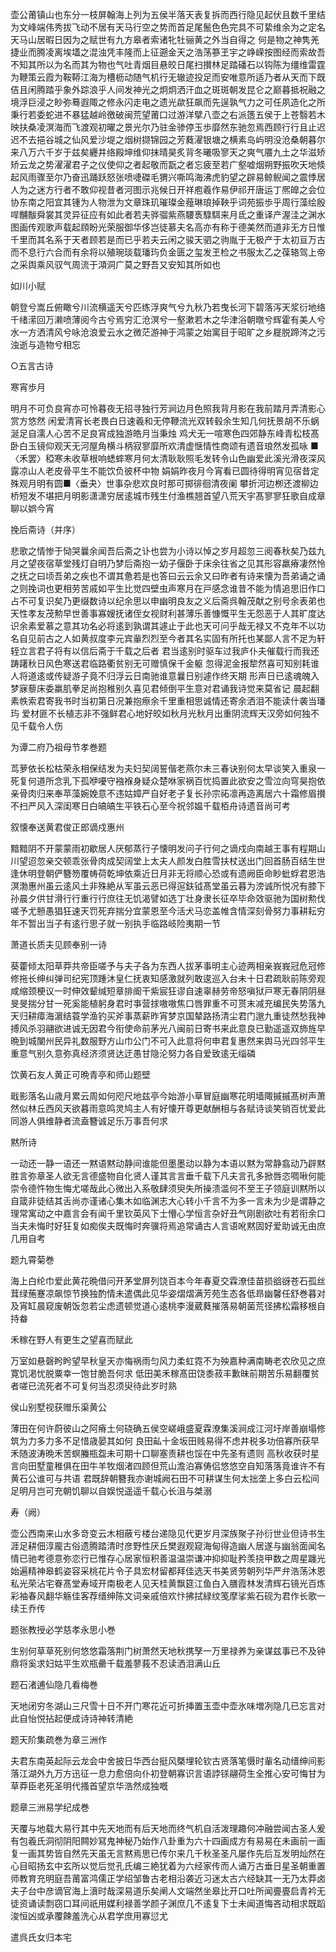 <!-- { "loadSidebar": true } -->
壶公莆镇山也东分一枝屏翰海上列为五侯半落天表复拆而西行隐见起伏且数千里结为文峰端伟秀拔飞动不居有天马行空之势而首足尾鬛色色完具不可絷维余为之定名天马山居暇日因为之赋世有九方皋者索诸牝牡骊黄之外当自得之
何是物之神隽羌捷业而腾凌离埃壒之混浊凭丰隆而上征遡金天之浩荡篸玊宇之峥嵘按图经而索故吾不知其所以为名而其为物也气吐青烟目悬皎日尾扫攅林足踏磻石以钩陈为缰维雷霆为鞭策云霞为鞍鞯江海为槽枥动随气机行无辙迹投足而安唯意所适乃者从天而下既佶且闲腾踏乎象外踪浪乎人间发神光之炯炯洒汗血之斑斑朝发昆仑之巅暮抵祝融之境浮巨浸之眇弥蓦遐陬之修永闪走电之遗光歘狂飙而先逞孰气力之可任夙造化之所秉行若委蛇进不暴猛越岭徼破闽荒望莆口过游洋擘八壶之右派簉五侯于上苍翳若木映扶桑凌溟海而飞渡观初曜之景光尔乃驻金骖停玉歩靡然东驰忽焉西顾行行且止迟迟不去挹谷城之仙风爱沙堤之烟树撷锦园之芳蕤濯银塘之横素岛屿明没沧桑朝暮尔来八万六千岁于兹矣纒井络殿坤维仰抹晴昊炙背冬曦吸寥天之爽气餍九土之华滋矫矫云龙之势濯濯君子之仪使仰之者起敬而翫之者忘疲至若广壑嘘烟朔野振吹天地倐起风雨骤至尔乃奋迅踊跃怒张喷啑磔毛猬兴嘶鸣海沸虎豹望之辟易鲸鲵闻之震悸居人为之迷方行者不敢仰视昔者河图示兆候日开祥庖羲作易伊祁开唐运丁熈皥之会位协东南之阳宜其锺为人物泄为文章珠玑璀璨金薤琳琅掉鞅乎词苑振歩乎周行藻绘殷哻黼黻舜裳其灵异征应有如此者若夫骅骝紫燕騕褭騄駬来月氐之重译产渥洼之渊水图画传观歌声载起頋盼光荣服御华侈岂徒慕夫名高亦有称于德美然而道非无方日惟千里而其名系于天者顾若是而已乎若夫云闲之骏天驷之驹胤于无极产于太初亘万古而不息行六合而有余将以殖琬琰载璠玙负金匮之玺发玊检之书服太乙之葆辂驾上帝之采舆乘风驭气周流于澒洞广莫之野吾又安知其所如也

如川小赋

朝登兮嵩丘俯瞰兮川流横遥天兮匹练浮爽气兮九秋乃若曳长河下碧落泻天浆衍地络千绪潆回万濑喷薄阅今古兮焉穷汇沧溟兮一壑漱若木之华津浴朝暾兮辉霍有美人兮水一方洒清风兮咏沧浪爱云水之微茫游神于鸿蒙之始寓目于昭旷之乡屣脱蹄涔之污浊逝与造物兮相忘

○五言古诗

寒宵歩月

明月不可负良宵亦可怜暮夜无招寻独行芳涧边月色照我背月影在我前踏月弄清影心赏方悠然
闲爱清宵长老畏白日速羲和无停鞭流光双转毂余生知几何抚景胡不乐蜗涎足自濡人心苦不足良宵成独游皓月当秉烛
鸡犬无一喧寒色四郊静东峰青松枝髙卧白玉镜仰观天无河屋角横斗柄寂寥靡所欢清虚惬情性商颂有遗音琅然发孤咏
■〈禾罢〉稏寒未收草根响蟋蟀寒月何太清耿耿照毛发转令山色幽爱此溪光滑夜深风露凉山人老皮骨平生不能饮负彼杯中物
娟娟昨夜月今宵看已圆待得明宵见宿昔定殊观月明有圆■〈垂夬〉世事杂悲欢良时那可掷徘徊清夜阑
攀折河边栁还渡柳边桥短发不堪把月明影潇潇穷居逺城市残生付渔樵翘首望八荒天宇髙寥寥狂歌自成章聊以娯今宵

挽后斋诗（并序）

悲歌之情惨于恸哭曩余闻吾后斋之讣也尝为小诗以悼之岁月超忽三阅春秋矣乃兹九月之望夜宿草堂残灯自明乃梦后斋抱一幼子偃卧于床余往省之见其形容羸瘠凄然怜之抚之曰顷吾弟之疾也不谓其惫若是也答曰云云余又曰昨者有诗来懐为吾弟诵之诵之则挽词也更相劳苦戚如平生比觉四壁虫声寒月在戸感念谁昔不能为情追思旧作口占不可复识矣乃更缀数诗以纪余思以申幽明良友之义后斋呉翰茂献之别号余表弟也天性孝友茂勲早世善事寡嫂抚诸侄女视财利甚薄乐善慷慨平生无怨恶于人其旷度达识余素爱慕之意其功名必将逺到孰谓其遽止于此也天可问乎哉无禄又不克年不以功名自见前古之人如黄叔度李元宾軰烈烈至今者其名实固有所托也某鄙人言不足为轩轾立言君子将有以信后斋于千载之后者
君当逺别时驱车过我庐仆夫催载行而我还踌躇秋日风色寒送君临路衢贫别无可赠慎保千金躯
忽得泥金报犂然喜可知别耗谁人将道逺或传疑游子竟不归浮云日南驰谁意曩日别遽作终天期
形声日已逺魂魄入梦寐藜床委羸肌拳足尚抱稚别久喜见君倾倒平生意对君诵我诗觉来莫省记
晨起翻素帙索君寄我书时当初第日况兼抱瘵余千里重相思诚情还寄余洒泪不能读什袭当璠玙
爱材匪不长植志非不强鲜君心地好皎如秋月光秋月出重阴流辉天汉旁如何独不见千载令人伤

为谭二府乃祖母节孝巻题

茑萝依长松枯荣永相保结发为夫妇契阔誓偕老燕尔未三春诀别何太早谈笑入重泉一死复何道所念乳下孤咿嚘守襁褓身疑众楚咻家祸百忧捣置此欲安之雪泣向穹昊抱依亲骨肉归来奉苹藻婉娩意不违姑嫜严自好老子复长孙宗祏凛再造离居六十霜修眉攅不扫严风入深闺寒日白皜皜生平铁石心至今祝邻媪千载栢舟诗遗音尚可考

叙懐奉送黄君俊正郎谪戍惠州

黯黯阴不开蒙蒙雨初歇居人厌郁蒸行子懐明发问子行何之谪戍向南越王事有程期山川望迢忽亲交顿乖张骨肉成契阔堂上太夫人颜发白胜雪扶杖送出门回首肠百结生世逢休明登朝俨簪笏覆帱荷乾坤依乘近日月非无将顺心恐或有遗阙臣命眇蚍蜉君恩浩溟渤惠州虽云逺风土非殊絶从军虽云恶已得逭鈇钺髙堂虽云暮为滂诚所悦况有膝下孙晨夕供甘滑行行重行行庶往无饥渴譬如选丁壮身隶长征卒毕命效驱驰为国树勲伐嗟予尤戅愚猖狂速天罚死弃揣分宜蒙恩至今活犬马恋盖帷含情深刻骨努力事耕耘穷年不暂出当子有逺行思子就一别执手临路岐险夷期一节

萧道长质夫见顾奉别一诗

葵藿倾太阳草莽共帝臣嗟予与夫子各为东西人拔茅事明主心迹两相亲峩峩冠危冠修修拖长绅纠弹司纪宪顶踵沐皇仁抚衷知感激就列敢逡巡入台未十日君疏耿前陈旁观咸缩颈梗议一时伸效颦缄短章排阍干紫宸狂谬自速辜赫劳帝怒嗔狱戸寒无春阴阴昼旻旻揣分甘一死奚能植躬身君时亊营捄嗷嗷焦口唇罪重不可贳末减充编民失势落九天归耕瘴海濵结蓑学渔钓买斧事蒸薪昨宵梦京国辇路扬清尘君门邈九重徒然愁我神搏风杀羽翮欲进诚无因君今衔使命前茅光八闽前日寄书来此意良已勤遥遥双斾旌早晩到城闉州民异礼数服野方山巾公门不可入此意将何申君复惠然来舆马光四邻平生重意气别久意弥真经济须贤达迂愚甘隐沦努力各自爱致逺无缁磷

饮黄石友人黄正可晩青亭和师山题壁

戢影落名山歳月累云周如何咫尺地兹亭今始游小草冒庭幽寒花明墙陬摵摵髙树声萧然似林丘西风天欲暮雨意鸣灵鸠主人有好懐开尊更献酬相与各赋诗谈笑销百忧爱此同游人俱维静者流盍簪诚足乐万事吾何求

黙所诗

一动还一静一语还一黙语黙动静间谁能但墨墨动以静为本语以黙为常静翕动乃辟黙胜言弥章圣人欲无言德盛物自化贤人谨其言言垂千载下凡夫言孔多掀唇恣啁啾何能崇令德忤物生悔尤嗟哉此心微出入系敬肆须臾失所操溃滥何不至王子领庭训黙所以自箴非徒结其舌尚亦谨诸心集木如临渊志大心转小千言不为多一言未为少是谓静之理常寓动之中嘉言会有闻千里钦英风下士懵心学恒言杂好丑气刚剧欲吐有若衔余口当夫未悔时好狂复如痴俟夫既悔时奔骥将焉追常诵古人言语吪黙固好爱助诚无由庶几用自考

题九霄菊巻

海上白纶巾爱此黄花晩借问开茅堂屏列饶百本今年春夏交霖潦佳苗损谽谺苍石孤丝茸绿葹蹇凉飙惊节换独酌情未遣偶此见华姿熠熠满芳苑生态各低昻幽馨任舒巻暮对及宵缸晨窥废朝饭忽若尘虑遗顿觉道心逺桃李漫葳蕤摧落易朝菌荒径拂松霜移根自持畚

禾稼在野人有更生之望喜而赋此

万室如悬磬盻盻望早秋皇天亦悔祸雨匀风力柔虹霓不为殃嘉种满南畴老农欣见之庶寛饥渇忧脱粟幸一饱甘脆吾何求
低田美禾稼髙田饶黍菽丰歉昧前期苦乐易翻覆贫者嗟已流死者不可复何当忍须臾待此岁时熟

侯山别墅视获赠乐渠黄公

薄田在何许蔚彼山之阿瘠土何硗确五侯空嵯峨盛夏霖潦集溪涧成江河圩岸善崩塌修筑为力多力多不足惜歳晏其如何
良田畆十金坂田贱易得不虑井税多功倍寡所获早禾随波涛晩禾苦螟螣瓶盌未可期十口聊塞责耕也馁在中先圣有遗则
高秋收获时星言向田墅童稚俱在田牛羊牧烟渚四顾但荒山澹泊寡俦侣悠悠空自知落落竟谁许不有黄石公谁可与共语
君既辞朝簪我亦谢城阙石田不可耕谋生何太拙垄上多白云松间足明月岂可充朝饥聊以自娱悦遥遥千载心长沮与桀溺

寿（阙）

壶公西南来山水多竒变云木相蔽亏楼台递隐见代更岁月深族聚子孙衍世业但诗书生涯足耕佃淳龎古俗遗腾踏清时彦野性厌丘樊遐观窥海甸得造幽人居遂与幽翁面闻名情已驰考德意弥恋行已惟存心居家恒积善温温崇谦冲抑抑耻矜羡挠甲数之周星躔光始遍精神皋鹤姿容采桃花片令子具宏材留都拜佳选天书美贤劳朝列华严弁浩荡沐恩私光荣沾宅眷髙堂寿域开南极老人见天桂黄飘筵江鱼白入膳霞林发清辉石镜光百炼彩袖春风翻华觞佳客荐缙绅陈文词亲戚倍欢忭拂拭緑纹笺摩挲紫石砚为君作长歌一续王乔传

题张教授必学慈孝永思小巻

生别何草草死别何悠悠霜落荆门树萧然天地秋携孥一万里禄养为亲谋兹事已不及钟鼎将奚求妇姑平生欢瓶罍千载羞蓼莪不忍读洒泪满山丘

题石渚逋仙隐几看梅巻

天地闭穷冬湖山三尺雪十日不开门寒花近可折挿置玉壶中壶氷味増冽隐几已忘言对此自怡悦拈起便成诗诗神转清絶

题天阶集疏巻为章三洲作

夫君东南英起际云龙会中舍披日华西台挺风槩埋轮钦古贤落笔慑时軰名动缙绅间影落江湖外九万方迅征一息力愈倍向仆初登朝寡识言语誖铩翮荷生全推心安可悔甘为草莽臣老死圣明代搔首望京华浩然成独嘅

题章三洲易学纪成巻

天覆与地载大易行其中先天地而有后天地而终气机自活泼理趣何冲融尝闻古圣人爰有包羲氏洞彻阴阳闗妙冩鬼神秘乃始作八卦重为六十四画成方有易易在未画前一画复一画其势皆自然先天虽无言黙焉思已传尔来几千秋圣圣凡屡作先后互发明灿然在心目昭扬玄中玄所以觉后觉孔氏编三絶犹着为六经家传而人诵万古垂日星圣朝重置师教育充明庭吾莆富鸿儒正学绍邹鲁古老相沿袭近习迷太古六经缺其一无乃太莽卤夫子台中彦谪官海上濆时哉深易道乐矣阐人文端然坐皋比开口吐所闻亹亹启青衿无徒资诵读剽窃口耳间祇用媒利禄善学颜子渊庶几不逺复下士未闻道悔吝动相求既蹈浚恒凶或承覆餗羞洗心从君学庶用寡愆尤

遣呉氏女归本宅

